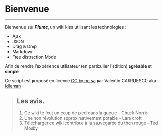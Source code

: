 Bienvenue
===

---

Bienvenue sur ***Plume***, un wiki kiss utilisant les technologies : 
- Ajax
- JSON
- Drag & Drop
- Markdown
- Free distraction Mode

Afin de rendre l’expérience utilisateur (en particulier l'édition) **agréable** et **simple**

Ce script est proposé en licence [CC by nc sa](http://creativecommons.org/licenses/by-nc-sa/2.0/fr/) par Valentin CARRUESCO aka [Idleman](http://blog.idleman.fr "")

> ## Les avis.
> 1.   Ce wiki te fout un coup de pied dans la gueule - Chuck Norris
> 2.   Une non révolution approximativement potable - Lara croft
> 3.   Télécharger ce wiki contribue à la sauvegarde du thon rouge - Ted Mosby